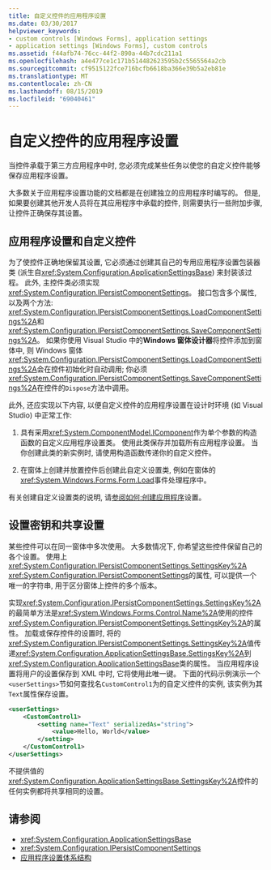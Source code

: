 ```yaml
---
title: 自定义控件的应用程序设置
ms.date: 03/30/2017
helpviewer_keywords:
- custom controls [Windows Forms], application settings
- application settings [Windows Forms], custom controls
ms.assetid: f44afb74-76cc-44f2-890a-44b7cdc211a1
ms.openlocfilehash: a4e477ce1c171b514482623595b2c5565564a2cb
ms.sourcegitcommit: cf9515122fce716bcfb6618ba366e39b5a2eb81e
ms.translationtype: MT
ms.contentlocale: zh-CN
ms.lasthandoff: 08/15/2019
ms.locfileid: "69040461"
---
```

# <a name="application-settings-for-custom-controls"></a>自定义控件的应用程序设置
当控件承载于第三方应用程序中时, 您必须完成某些任务以使您的自定义控件能够保存应用程序设置。

 大多数关于应用程序设置功能的文档都是在创建独立的应用程序时编写的。 但是, 如果要创建其他开发人员将在其应用程序中承载的控件, 则需要执行一些附加步骤, 让控件正确保存其设置。

## <a name="application-settings-and-custom-controls"></a>应用程序设置和自定义控件
 为了使控件正确地保留其设置, 它必须通过创建其自己的专用应用程序设置包装器类 (派生自<xref:System.Configuration.ApplicationSettingsBase>) 来封装该过程。 此外, 主控件类必须实现<xref:System.Configuration.IPersistComponentSettings>。 接口包含多个属性, 以及两个方法: <xref:System.Configuration.IPersistComponentSettings.LoadComponentSettings%2A>和<xref:System.Configuration.IPersistComponentSettings.SaveComponentSettings%2A>。 如果你使用 Visual Studio 中的**Windows 窗体设计器**将控件添加到窗体中, 则 Windows 窗体<xref:System.Configuration.IPersistComponentSettings.LoadComponentSettings%2A>会在控件初始化时自动调用; 你必须<xref:System.Configuration.IPersistComponentSettings.SaveComponentSettings%2A>在控件的`Dispose`方法中调用。

 此外, 还应实现以下内容, 以便自定义控件的应用程序设置在设计时环境 (如 Visual Studio) 中正常工作:

1. 具有采用<xref:System.ComponentModel.IComponent>作为单个参数的构造函数的自定义应用程序设置类。 使用此类保存并加载所有应用程序设置。 当你创建此类的新实例时, 请使用构造函数传递你的自定义控件。

2. 在窗体上创建并放置控件后创建此自定义设置类, 例如在窗体的<xref:System.Windows.Forms.Form.Load>事件处理程序中。

 有关创建自定义设置类的说明, 请[参阅如何:创建应用程序](how-to-create-application-settings.md)设置。

## <a name="settings-keys-and-shared-settings"></a>设置密钥和共享设置
 某些控件可以在同一窗体中多次使用。 大多数情况下, 你希望这些控件保留自己的各个设置。 使用上<xref:System.Configuration.IPersistComponentSettings.SettingsKey%2A> <xref:System.Configuration.IPersistComponentSettings>的属性, 可以提供一个唯一的字符串, 用于区分窗体上控件的多个版本。

 实现<xref:System.Configuration.IPersistComponentSettings.SettingsKey%2A>的最简单方法是<xref:System.Windows.Forms.Control.Name%2A>使用的控件<xref:System.Configuration.IPersistComponentSettings.SettingsKey%2A>的属性。 加载或保存控件的设置时, 将的<xref:System.Configuration.IPersistComponentSettings.SettingsKey%2A>值传递<xref:System.Configuration.ApplicationSettingsBase.SettingsKey%2A>到<xref:System.Configuration.ApplicationSettingsBase>类的属性。 当应用程序设置将用户的设置保存到 XML 中时, 它将使用此唯一键。 下面的代码示例演示一个`<userSettings>`节如何查找名`CustomControl1`为的自定义控件的实例, 该实例为其`Text`属性保存设置。

```xml
<userSettings>
    <CustomControl1>
        <setting name="Text" serializedAs="string">
            <value>Hello, World</value>
        </setting>
    </CustomControl1>
</userSettings>
```

 不提供值的<xref:System.Configuration.ApplicationSettingsBase.SettingsKey%2A>控件的任何实例都将共享相同的设置。

## <a name="see-also"></a>请参阅

- <xref:System.Configuration.ApplicationSettingsBase>
- <xref:System.Configuration.IPersistComponentSettings>
- [应用程序设置体系结构](application-settings-architecture.md)
